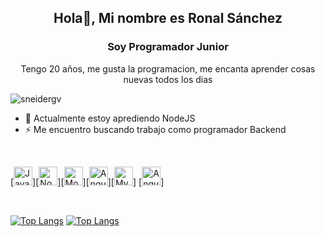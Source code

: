 <h2 align="center"> Hola👋, Mi nombre es Ronal Sánchez</h2>
<h3 align="center">Soy Programador Junior</h3>

<p align="center">Tengo 20 años, me gusta la programacion, me encanta aprender cosas nuevas todos los dias</p>

<p align="left"> <img src="https://komarev.com/ghpvc/?username=SebastianMH14&label=Profile%20views&color=0e75b6&style=flat%22" alt="sneidergv" /> </p>

- 🌱 Actualmente estoy aprediendo NodeJS
- ⚡ Me encuentro buscando trabajo como programador Backend

<br>

[<img src='https://img.shields.io/badge/JavaScript-F7DF1E?style=for-the-badge&logo=javascript&logoColor=black' alt='JavaScript' height='30'>][<img src='https://img.shields.io/badge/Node.js-43853D?style=for-the-badge&logo=node.js&logoColor=white' alt='NodeJS' height='30'>][<img src='https://img.shields.io/badge/MongoDB-4EA94B?style=for-the-badge&logo=mongodb&logoColor=white' alt='MongoDB' height='30'>][<img src='https://img.shields.io/badge/Angular-DD0031?style=for-the-badge&logo=angular&logoColor=white' alt='Angular' height='30'>][<img src='https://img.shields.io/badge/MySQL-00000F?style=for-the-badge&logo=mysql&logoColor=white' alt='MySQL' height='30'>]
[<img src='https://img.shields.io/badge/TypeScript-007ACC?style=for-the-badge&logo=typescript&logoColor=white' alt='Angular' height='30'>]

<br>

[![Top Langs](https://github-readme-stats.vercel.app/api/top-langs/?username=sronaal)](https://github.com/anuraghazra/github-readme-stats)
[![Top Langs](https://github-readme-stats.vercel.app/api?username=sronaal)](https://github.com/anuraghazra/github-readme-stats)
